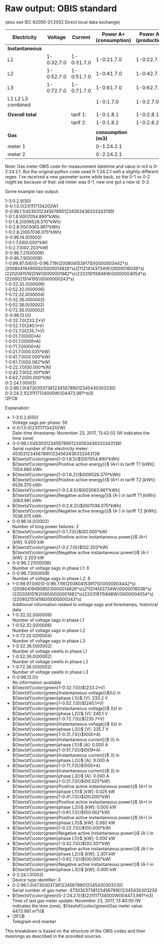 Raw output: OBIS standard 
=========================

(also see IEC 62056-21:2002 Direct local data exchange)

| Electricity | Voltage | Current | Power A+ (consumption) | Power A- (production) |
|---|---|---|---|---|
|**Instantaneous**|
|L1	| 1-0:32.7.0 | 1-0:31.7.0 | 1-0:21.7.0 | 1-0:22.7.0
|L2	| 1-0:52.7.0 | 1-0:51.7.0 | 1-0:41.7.0 | 1-0:42.7.0
|L3	| 1-0:72.7.0 | 1-0:71.7.0 | 1-0:61.7.0 | 1-0:62.7.0
|L1 L2 L3 combined ||| 1-0:1.7.0 | 1-0:2.7.0
||||||
|**Overall total** || tarif 1: | 1-0:1.8.1 | 1-0:2.8.1
|		  || tarif 2: | 1-0:1.8.2 | 1-0:2.8.2
||||||						
| **Gas** |||		**consumption (m3)**
|meter 1|	||	0-1:24.2.1		
|meter 2|	||	0-2:24.2.1	

Note:
Gas meter OBIS code for measurement datetime and value in m3 is 0-2:24.2.1.
But the original python code used 0-1:24.2.1 with a slightly different regex.
I've received a new gasmeter some while back, so the 0-1 vs 0-2 might be because of that: old meter was 0-1, new one got a new id: 0-2.  

Some example raw output:

1-3:0.2.8(50)  
0-0:1.0.0(231117134202W)  
0-0:96.1.1(4530312345678901234563436333343139)  
1-0:1.8.1(007054.890\*kWh)  
1-0:1.8.2(006526.370\*kWh)  
1-0:2.8.1(003063.961\*kWh)  
1-0:2.8.2(007038.075\*kWh)  
0-0:96.14.0(0002)  
1-0:1.7.0(00.000\*kW)  
1-0:2.7.0(02.203\*kW)  
0-0:96.7.21(00006)  
0-0:96.7.9(00008)  
1-0:99.97.0(6)(0-0:96.7.19)(200804153917S)(0000003442\*s)(200804194909S)(0000014826\*s)(211214143734W)(0000016036\*s)(220208151920W)(0000001982\*s)(220318115848W)(0000004054\*s)(220902151419S)(0000000243\*s)  
1-0:32.32.0(00006)  
1-0:52.32.0(00006)  
1-0:72.32.0(00004)  
1-0:32.36.0(00002)  
1-0:52.36.0(00002)  
1-0:72.36.0(00002)  
0-0:96.13.0()  
1-0:32.7.0(233.2\*V)  
1-0:52.7.0(240.1\*V)  
1-0:72.7.0(235.7\*V)  
1-0:31.7.0(000\*A)  
1-0:51.7.0(009\*A)  
1-0:71.7.0(000\*A)  
1-0:21.7.0(00.025\*kW)  
1-0:41.7.0(00.000\*kW)  
1-0:61.7.0(00.062\*kW)  
1-0:22.7.0(00.000\*kW)  
1-0:42.7.0(02.301\*kW)  
1-0:62.7.0(00.000\*kW)  
0-2:24.1.0(003)  
0-2:96.1.0(4730303738123456789012345430303230)  
0-2:24.2.1(231117134000W)(04473.981\*m3)  
!2FCB  

Explanation:
- 1-3:0.2.8(50)  
  Voltage sags per phase: 50
- 0-0:1.0.0(231117134202W)  
  Date-time timestamp: November 23, 2017, 13:42:02 (W indicates the time zone)
- 0-0:96.1.1(4530312345678901234563436333343139)  
  Serial number of the electricity meter: 4530312345678901234563436333343139  
- ${\textsf{\color{green}1-0:1.8.1}}$(007054.890\*kWh)  
  ${\textsf{\color{green}Positive active energy}}$ (A+) in tariff T1 [kWh]: 7054.890 kWh  
- ${\textsf{\color{green}1-0:1.8.2}}$(006526.370\*kWh)  
  ${\textsf{\color{green}Positive active energy}}$ (A+) in tariff T2 [kWh]: 6526.370 kWh
- ${\textsf{\color{green}1-0:2.8.1}}$(003063.961\*kWh)  
  ${\textsf{\color{green}Negative active energy}}$ (A-) in tariff T1 [kWh]: 3063.961 kWh
- ${\textsf{\color{green}1-0:2.8.2}}$(007038.075\*kWh)  
  ${\textsf{\color{green}Negative active energy}}$ (A-) in tariff T2 [kWh]: 7038.075 kWh
- 0-0:96.14.0(0002)  
  Number of long power failures: 2
- ${\textsf{\color{green}1-0:1.7.0}}$(00.000\*kW)  
  ${\textsf{\color{green}Positive active instantaneous power}}$ (A+) [kW]: 0.000 kW
- ${\textsf{\color{green}1-0:2.7.0}}$(02.203\*kW)  
  ${\textsf{\color{green}Negative active instantaneous power}}$ (A-) [kW]: 2.203 kW
- 0-0:96.7.21(00006)  
  Number of voltage sags in phase L1: 6
- 0-0:96.7.9(00008)  
  Number of voltage sags in phase L2: 8
- 1-0:99.97.0(6)(0-0:96.7.19)(200804153917S)(0000003442\*s)(200804194909S)(0000014826\*s)(211214143734W)(0000016036\*s)(220208151920W)(0000001982\*s)(220318115848W)(0000004054\*s)(220902151419S)(0000000243\*s)  
  Additional information related to voltage sags and timestamps, historical data
- 1-0:32.32.0(00006)  
  Number of voltage sags in phase L1
- 1-0:52.32.0(00006)  
  Number of voltage sags in phase L2
- 1-0:72.32.0(00004)  
  Number of voltage sags in phase L3
- 1-0:32.36.0(00002)  
  Number of voltage swells in phase L1
- 1-0:52.36.0(00002)  
  Number of voltage swells in phase L2
- 1-0:72.36.0(00002)  
  Number of voltage swells in phase L3
- 0-0:96.13.0()  
  No information available
- ${\textsf{\color{green}1-0:32.7.0}}$(233.2\*V)  
  ${\textsf{\color{green}Instantaneous voltage}}$(U) in ${\textsf{\color{green}phase L1}}$ [V]: 233.2 V
- ${\textsf{\color{green}1-0:52.7.0}}$(240.1\*V)  
  ${\textsf{\color{green}Instantaneous voltage}}$ (U) in ${\textsf{\color{green}phase L2}}$ [V]: 240.1 V
- ${\textsf{\color{green}1-0:72.7.0}}$(235.7\*V)  
  ${\textsf{\color{green}Instantaneous voltage}}$ (U) in ${\textsf{\color{green}phase L3}}$ [V]: 235.7 V
- ${\textsf{\color{green}1-0:31.7.0}}$(000\*A)  
  ${\textsf{\color{green}Instantaneous current}}$ (I) in ${\textsf{\color{green}phase L1}}$ [A]: 0.000 A
- ${\textsf{\color{green}1-0:51.7.0}}$(009\*A)  
  ${\textsf{\color{green}Instantaneous current}}$ (I) in ${\textsf{\color{green}phase L2}}$ [A]: 9.000 A
- ${\textsf{\color{green}1-0:71.7.0}}$(000\*A)  
  ${\textsf{\color{green}Instantaneous current}}$ (I) in ${\textsf{\color{green}phase L3}}$ [A]: 0.000 A
- ${\textsf{\color{green}1-0:21.7.0}}$(00.025\*kW)  
  ${\textsf{\color{green}Positive active instantaneous power}}$ (A+) in ${\textsf{\color{green}phase L1}}$ [kW]: 0.025 kW
- ${\textsf{\color{green}1-0:41.7.0}}$(00.000\*kW)  
  ${\textsf{\color{green}Positive active instantaneous power}}$ (A+) in ${\textsf{\color{green}phase L2}}$ [kW]: 0.000 kW
- ${\textsf{\color{green}1-0:61.7.0}}$(00.062\*kW)  
  ${\textsf{\color{green}Positive active instantaneous power}}$ (A+) in ${\textsf{\color{green}phase L1}}$ [kW]: 0.062 kW
- ${\textsf{\color{green}1-0:22.7.0}}$(00.000\*kW)  
  ${\textsf{\color{green}Negative active instantaneous power}}$ (A-) in ${\textsf{\color{green}phase L1}}$ [kW]: 0.000 kW
- ${\textsf{\color{green}1-0:42.7.0}}$(02.301\*kW)  
  ${\textsf{\color{green}Negative active instantaneous power}}$ (A-) in ${\textsf{\color{green}phase L2}}$ [kW]: 2.301 kW
- ${\textsf{\color{green}1-0:62.7.0}}$(00.000\*kW)  
  ${\textsf{\color{green}Negative active instantaneous power}}$ (A-) in ${\textsf{\color{green}phase L3}}$ [kW]: 0.000 kW
- 0-2:24.1.0(003)  
  Device type identifier: 3
- 0-2:96.1.0(4730303738123456789012345430303230)  
  Serial number of gas meter: 4730303738123456789012345430303230
- ${\textsf{\color{green}0-2:24.2.1}}$(231117134000W)(04473.981\*m3)  
  Time of last gas meter update: November 23, 2017, 13:40:00 (W indicates the time zone),
  ${\textsf{\color{green}Gas meter value: 4473.981 m³}}$
- !2FCB  
  Telegram end-marker

This breakdown is based on the structure of the OBIS codes and their meanings as described in the provided sources.

